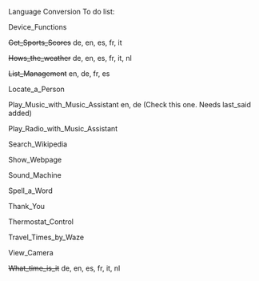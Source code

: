 Language Conversion To do list:

Device_Functions

~~Get_Sports_Scores~~  de, en, es, fr, it

~~Hows_the_weather~~ de, en, es, fr, it, nl

~~List_Management~~ en, de, fr, es

Locate_a_Person

Play_Music_with_Music_Assistant en, de  (Check this one.  Needs last_said added)

Play_Radio_with_Music_Assistant

Search_Wikipedia

Show_Webpage

Sound_Machine

Spell_a_Word

Thank_You

Thermostat_Control

Travel_Times_by_Waze

View_Camera

~~What_time_is_it~~ de, en, es, fr, it, nl

